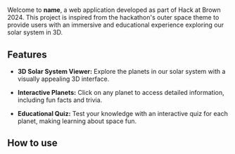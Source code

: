 # 

Welcome to **name**, a web application developed as part of Hack at Brown 2024. This project is inspired from the hackathon's outer space theme to provide users with an immersive and educational experience exploring our solar system in 3D.

## Features

- **3D Solar System Viewer:** Explore the planets in our solar system with a visually appealing 3D interface.

- **Interactive Planets:** Click on any planet to access detailed information, including fun facts and trivia.

- **Educational Quiz:** Test your knowledge with an interactive quiz for each planet, making learning about space fun.

## How to use

